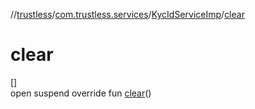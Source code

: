 //[trustless](../../../index.md)/[com.trustless.services](../index.md)/[KycIdServiceImp](index.md)/[clear](clear.md)

# clear

[]\
open suspend override fun [clear](clear.md)()
